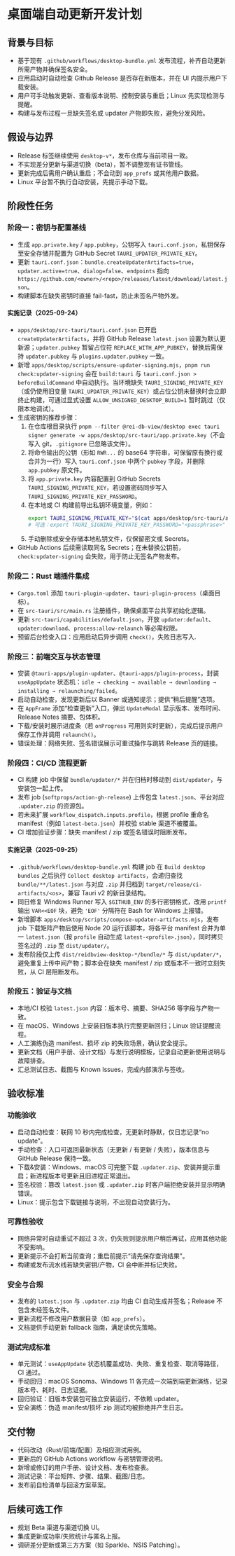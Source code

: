 # 桌面端自动更新开发计划

## 背景与目标

- 基于现有 `.github/workflows/desktop-bundle.yml` 发布流程，补齐自动更新所需产物并确保签名安全。
- 应用启动时自动检查 Github Release 是否存在新版本，并在 UI 内提示用户下载安装。
- 用户可手动触发更新、查看版本说明、控制安装与重启；Linux 先实现检测与提醒。
- 构建与发布过程一旦缺失签名或 updater 产物即失败，避免分发风险。

## 假设与边界

- Release 标签继续使用 `desktop-v*`，发布仓库与当前项目一致。
- 不实现差分更新与渠道切换（beta），暂不调整现有证书管线。
- 更新完成后需用户确认重启；不会动到 `app_prefs` 或其他用户数据。
- Linux 平台暂不执行自动安装，先提示手动下载。

## 阶段性任务

### 阶段一：密钥与配置基线

- 生成 `app.private.key` / `app.pubkey`，公钥写入 `tauri.conf.json`，私钥保存至安全存储并配置为 GitHub Secret `TAURI_UPDATER_PRIVATE_KEY`。
- 更新 `tauri.conf.json`：`bundle.createUpdaterArtifacts=true`，`updater.active=true`、`dialog=false`、`endpoints` 指向 `https://github.com/<owner>/<repo>/releases/latest/download/latest.json`。
- 构建脚本在缺失密钥时直接 fail-fast，防止未签名产物外发。

#### 实施记录（2025-09-24）

- `apps/desktop/src-tauri/tauri.conf.json` 已开启 `createUpdaterArtifacts`，并将 GitHub Release `latest.json` 设置为默认更新源；`updater.pubkey` 暂留占位符 `REPLACE_WITH_APP_PUBKEY`，替换后需保持 `updater.pubkey` 与 `plugins.updater.pubkey` 一致。
- 新增 `apps/desktop/scripts/ensure-updater-signing.mjs`，`pnpm run check:updater-signing` 会在 `build:tauri` 与 `tauri.conf.json > beforeBuildCommand` 中自动执行。当环境缺失 `TAURI_SIGNING_PRIVATE_KEY`（或仍使用旧变量 `TAURI_UPDATER_PRIVATE_KEY`）或占位公钥未替换时会立即终止构建，可通过显式设置 `ALLOW_UNSIGNED_DESKTOP_BUILD=1` 暂时跳过（仅限本地调试）。
- 生成密钥的推荐步骤：
  1. 在仓库根目录执行 `pnpm --filter @rei-db-view/desktop exec tauri signer generate -w apps/desktop/src-tauri/app.private.key`（不会写入 git，`.gitignore` 已忽略该文件）。
  2. 将命令输出的公钥（形如 `RWR...` 的 base64 字符串，可保留原有换行或合并为一行）写入 `tauri.conf.json` 中两个 `pubkey` 字段，并删除 `app.pubkey` 原文件。
  3. 将 `app.private.key` 内容配置到 GitHub Secrets `TAURI_SIGNING_PRIVATE_KEY`，若设置密码同步写入 `TAURI_SIGNING_PRIVATE_KEY_PASSWORD`。
  4. 在本地或 CI 构建前导出私钥环境变量，例如：
     ```bash
     export TAURI_SIGNING_PRIVATE_KEY="$(cat apps/desktop/src-tauri/app.private.key)"
     # 可选：export TAURI_SIGNING_PRIVATE_KEY_PASSWORD="<passphrase>"
     ```
  5. 手动删除或安全存储本地私钥文件，仅保留密文或 Secrets。
- GitHub Actions 后续需读取同名 Secrets；在未替换公钥前，`check:updater-signing` 会失败，用于防止无签名产物发布。

### 阶段二：Rust 端插件集成

- `Cargo.toml` 添加 `tauri-plugin-updater`、`tauri-plugin-process`（桌面目标）。
- 在 `src-tauri/src/main.rs` 注册插件，确保桌面平台共享初始化逻辑。
- 更新 `src-tauri/capabilities/default.json`，开放 `updater:default`、`updater:download`、`process:allow-relaunch` 等必需权限。
- 预留后台检查入口：应用启动后异步调用 `check()`，失败日志写入.

### 阶段三：前端交互与状态管理

- 安装 `@tauri-apps/plugin-updater`、`@tauri-apps/plugin-process`，封装 `useAppUpdate` 状态机：`idle → checking → available → downloading → installing → relaunching/failed`。
- 启动自动检查，发现更新后以 Banner 或通知提示；提供“稍后提醒”选项。
- 在 `AppFrame` 添加“检查更新”入口，弹出 `UpdateModal` 显示版本、发布时间、Release Notes 摘要、包体积。
- 下载/安装时展示进度条（若 `onProgress` 可用则实时更新），完成后提示用户保存工作并调用 `relaunch()`。
- 错误处理：网络失败、签名错误展示可重试操作与跳转 Release 页的链接。

### 阶段四：CI/CD 流程更新

- CI 构建 job 中保留 `bundle/updater/*` 并在归档时移动到 `dist/updater`，与安装包一起上传。
- 发布 job (`softprops/action-gh-release`) 上传包含 `latest.json`、平台对应 `.updater.zip` 的资源包。
- 若未来扩展 `workflow_dispatch.inputs.profile`，根据 profile 重命名 manifest（例如 `latest-beta.json`）并校验 stable 渠道不被覆盖。
- CI 增加验证步骤：缺失 manifest / zip 或签名错误时阻断发布。

#### 实施记录（2025-09-25）

- `.github/workflows/desktop-bundle.yml` 构建 job 在 `Build desktop bundles` 之后执行 `Collect desktop artifacts`，会递归查找 `bundle/**/latest.json` 与对应 `.zip` 并归档到 `target/release/ci-artifacts/<os>`，兼容 Tauri v2 的新目录结构。
- 同日修复 Windows Runner 写入 `$GITHUB_ENV` 的多行密钥格式，改用 `printf` 输出 `VAR<<EOF` 块，避免 `'EOF'` 分隔符在 Bash for Windows 上报错。
- 新增脚本 `apps/desktop/scripts/compose-updater-artifacts.mjs`，发布 job 下载矩阵产物后使用 Node 20 运行该脚本，将各平台 manifest 合并为单一 `latest.json`（按 `profile` 自动生成 `latest-<profile>.json`），同时拷贝签名过的 `.zip` 至 `dist/updater/`。
- 发布阶段仅上传 `dist/reidbview-desktop-*/bundle/*` 与 `dist/updater/*`，避免重复上传中间产物；脚本会在缺失 manifest / zip 或版本不一致时立刻失败，从 CI 层阻断发布。

### 阶段五：验证与文档

- 本地/CI 校验 `latest.json` 内容：版本号、摘要、SHA256 等字段与产物一致。
- 在 macOS、Windows 上安装旧版本执行完整更新回归；Linux 验证提醒流程。
- 人工演练伪造 manifest、损坏 zip 的失败场景，确认安全提示。
- 更新文档（用户手册、设计文档）与发行说明模板，记录自动更新使用说明与故障排查。
- 汇总测试日志、截图与 Known Issues，完成内部演示与签收。

## 验收标准

### 功能验收

- 启动自动检查：联网 10 秒内完成检查，无更新时静默，仅日志记录“no update”。
- 手动检查：入口可返回最新状态（无更新 / 有更新 / 失败），版本信息与 GitHub Release 保持一致。
- 下载&安装：Windows、macOS 可完整下载 `.updater.zip`、安装并提示重启；新进程版本号更新且旧进程正常退出。
- 签名校验：篡改 `latest.json` 或 `.updater.zip` 时客户端拒绝安装并显示明确错误。
- Linux：提示包含下载链接与说明，不出现自动安装行为。

### 可靠性验收

- 网络异常时自动重试不超过 3 次，仍失败则提示用户稍后再试，应用其他功能不受影响。
- 更新提示不会打断当前查询；重启前提示“请先保存查询结果”。
- 构建或发布流水线若缺失密钥/产物，CI 会中断并标记失败。

### 安全与合规

- 发布的 `latest.json` 与 `.updater.zip` 均由 CI 自动生成并签名；Release 不包含未经签名文件。
- 更新流程不修改用户数据目录（如 `app_prefs`）。
- 文档提供手动更新 fallback 指南，满足读优先策略。

### 测试完成标准

- 单元测试：`useAppUpdate` 状态机覆盖成功、失败、重复检查、取消等路径，CI 通过。
- 手动回归：macOS Sonoma、Windows 11 各完成一次端到端更新演练，记录版本号、耗时、日志证据。
- 回归验证：旧版本安装包可独立安装运行，不依赖 updater。
- 安全演练：伪造 manifest/损坏 zip 测试均被拒绝并产生日志。

## 交付物

- 代码改动（Rust/前端/配置）及相应测试用例。
- 更新后的 GitHub Actions workflow 与密钥管理说明。
- 新增或修订的用户手册、设计文档、发布检查表。
- 测试记录：平台矩阵、步骤、结果、截图/日志。
- 发布前自检清单与回滚方案草案。

## 后续可选工作

- 规划 Beta 渠道与渠道切换 UI。
- 集成更新成功率/失败统计与匿名上报。
- 调研差分更新或第三方方案（如 Sparkle、NSIS Patching）。
